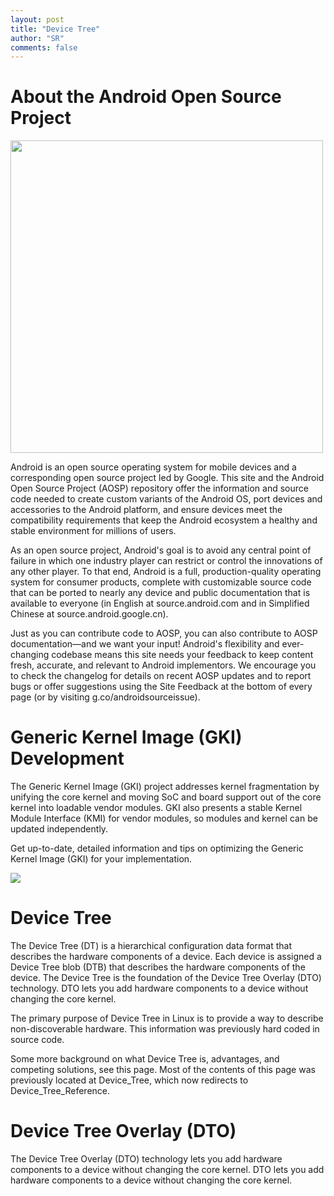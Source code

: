 ```yaml
---
layout: post
title: "Device Tree"
author: "SR"
comments: false
---
```


# About the Android Open Source Project

<img align="center" src="https://source.android.com/static/images/android_stack_720.png" width="500">

Android is an open source operating system for mobile devices and a corresponding open source project led by Google. This site and the Android Open Source Project (AOSP) repository offer the information and source code needed to create custom variants of the Android OS, port devices and accessories to the Android platform, and ensure devices meet the compatibility requirements that keep the Android ecosystem a healthy and stable environment for millions of users.

As an open source project, Android's goal is to avoid any central point of failure in which one industry player can restrict or control the innovations of any other player. To that end, Android is a full, production-quality operating system for consumer products, complete with customizable source code that can be ported to nearly any device and public documentation that is available to everyone (in English at source.android.com and in Simplified Chinese at source.android.google.cn).

Just as you can contribute code to AOSP, you can also contribute to AOSP documentation—and we want your input! Android's flexibility and ever-changing codebase means this site needs your feedback to keep content fresh, accurate, and relevant to Android implementors. We encourage you to check the changelog for details on recent AOSP updates and to report bugs or offer suggestions using the Site Feedback at the bottom of every page (or by visiting g.co/androidsourceissue).

# Generic Kernel Image (GKI) Development

The Generic Kernel Image (GKI) project addresses kernel fragmentation by unifying the core kernel and moving SoC and board support out of the core kernel into loadable vendor modules. GKI also presents a stable Kernel Module Interface (KMI) for vendor modules, so modules and kernel can be updated independently.

Get up-to-date, detailed information and tips on optimizing the Generic Kernel Image (GKI) for your implementation.

<img align="center" src="https://developer.android.com/static/images/cluster-illustrations/success-guide-16-9.svg">

# Device Tree

The Device Tree (DT) is a hierarchical configuration data format that describes the hardware components of a device. Each device is assigned a Device Tree blob (DTB) that describes the hardware components of the device.
The Device Tree is the foundation of the Device Tree Overlay (DTO) technology. DTO lets you add hardware components to a device without changing the core kernel.

The primary purpose of Device Tree in Linux is to provide a way to describe non-discoverable hardware. This information was previously hard coded in source code.

Some more background on what Device Tree is, advantages, and competing solutions, see this page. Most of the contents of this page was previously located at Device_Tree, which now redirects to Device_Tree_Reference.

# Device Tree Overlay (DTO)

The Device Tree Overlay (DTO) technology lets you add hardware components to a device without changing the core kernel.
DTO lets you add hardware components to a device without changing the core kernel.
